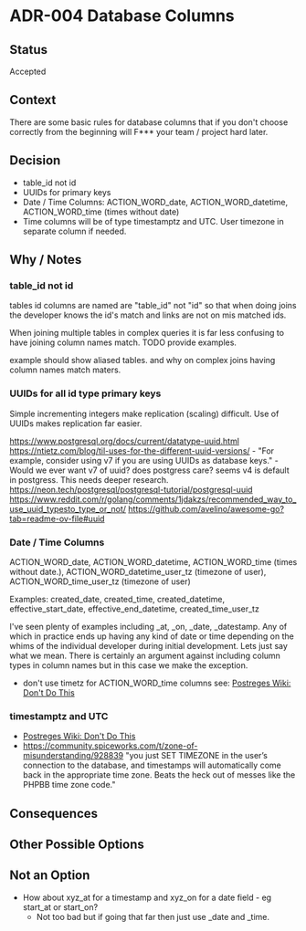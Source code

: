 # ADR-004 Database Columns

## Status

Accepted

## Context

There are some basic rules for database columns that if you don't choose correctly
from the beginning will F*** your team / project hard later.

## Decision

- table_id not id
- UUIDs for primary keys
- Date / Time Columns: ACTION_WORD_date, ACTION_WORD_datetime, ACTION_WORD_time (times without date)
- Time columns will be of type timestamptz and UTC. User timezone in separate column if needed.

## Why / Notes

### table_id not id

tables id columns are named are "table_id" not "id" so that when doing joins the
developer knows the id's match and links are not on mis matched ids.

When joining multiple tables in complex queries it is far less confusing to have
joining column names match. TODO provide examples.

example should show aliased tables. and why on complex joins having column names
match maters.

### UUIDs for all id type primary keys

Simple incrementing integers make replication (scaling) difficult. Use of UUIDs
makes replication far easier.

https://www.postgresql.org/docs/current/datatype-uuid.html
https://ntietz.com/blog/til-uses-for-the-different-uuid-versions/
    - "For example, consider using v7 if you are using UUIDs as database keys."
    - Would we ever want v7 of uuid? does postgress care? seems v4 is default in postgress. This needs deeper research.
https://neon.tech/postgresql/postgresql-tutorial/postgresql-uuid
https://www.reddit.com/r/golang/comments/1jdakzs/recommended_way_to_use_uuid_typesto_type_or_not/
https://github.com/avelino/awesome-go?tab=readme-ov-file#uuid

### Date / Time Columns

ACTION_WORD_date, ACTION_WORD_datetime, ACTION_WORD_time (times without date.),
ACTION_WORD_datetime_user_tz (timezone of user), ACTION_WORD_time_user_tz (timezone of user)

Examples:
created_date, created_time, created_datetime, effective_start_date,
effective_end_datetime, created_time_user_tz

I've seen plenty of examples including _at, _on, _date, _datestamp. Any of which
in practice ends up having any kind of date or time depending on the whims of the
individual developer during initial development. Lets just say what we mean.
There is certainly an argument against including column types in column names but
in this case we make the exception.

- don't use timetz for ACTION_WORD_time columns see:
  [Postreges Wiki: Don't Do This](https://wiki.postgresql.org/wiki/Don't_Do_This)

### timestamptz and UTC

- [Postreges Wiki: Don't Do This](https://wiki.postgresql.org/wiki/Don't_Do_This)
- https://community.spiceworks.com/t/zone-of-misunderstanding/928839
"you just SET TIMEZONE in the user’s connection to the database, and timestamps
 will automatically come back in the appropriate time zone. Beats the heck out of
  messes like the PHPBB time zone code."

## Consequences



## Other Possible Options



## Not an Option
- How about xyz_at for a timestamp and xyz_on for a date field - eg start_at or start_on?
  - Not too bad but if going that far then just use _date and _time.







